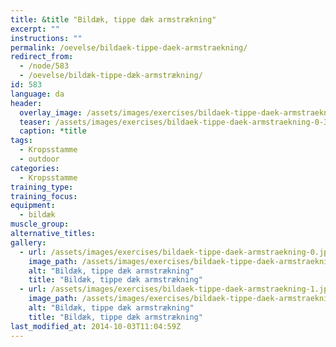 ```yaml
---
title: &title "Bildæk, tippe dæk armstrækning"
excerpt: ""
instructions: ""
permalink: /oevelse/bildaek-tippe-daek-armstraekning/
redirect_from:
  - /node/583
  - /oevelse/bildæk-tippe-dæk-armstrækning/
id: 583
language: da
header:
  overlay_image: /assets/images/exercises/bildaek-tippe-daek-armstraekning-0.jpg
  teaser: /assets/images/exercises/bildaek-tippe-daek-armstraekning-0-320.jpg
  caption: *title
tags:
  - Kropsstamme
  - outdoor
categories:
  - Kropsstamme
training_type: 
training_focus: 
equipment:
  - bildæk
muscle_group:
alternative_titles:
gallery:
  - url: /assets/images/exercises/bildaek-tippe-daek-armstraekning-0.jpg
    image_path: /assets/images/exercises/bildaek-tippe-daek-armstraekning-0-320.jpg
    alt: "Bildæk, tippe dæk armstrækning"
    title: "Bildæk, tippe dæk armstrækning"
  - url: /assets/images/exercises/bildaek-tippe-daek-armstraekning-1.jpg
    image_path: /assets/images/exercises/bildaek-tippe-daek-armstraekning-1-320.jpg
    alt: "Bildæk, tippe dæk armstrækning"
    title: "Bildæk, tippe dæk armstrækning"
last_modified_at: 2014-10-03T11:04:59Z
---
```




